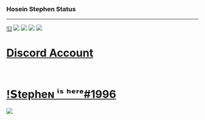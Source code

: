 ### Hosein Stephen Status
<hr>

[![]](https://github.com/Hosein-Stephen)
[![](https://raw.githubusercontent.com/vn7n24fzkq/github-profile-summary-cards-example/master/profile-summary-card-output/dracula/1-repos-per-language.svg)](https://github.com/Hosein-Stephen) [![](https://raw.githubusercontent.com/vn7n24fzkq/github-profile-summary-cards-example/master/profile-summary-card-output/dracula/2-most-commit-language.svg)](https://github.com/Hosein-Stephen)
[![](https://raw.githubusercontent.com/vn7n24fzkq/github-profile-summary-cards-example/master/profile-summary-card-output/dracula/3-stats.svg)](https://github.com/Hosein-Stephen) [![](https://raw.githubusercontent.com/vn7n24fzkq/github-profile-summary-cards-example/master/profile-summary-card-output/dracula/4-productive-time.svg)](https://github.com/Hosein-Stephen)

<h1><a href="https://discord.gg/VdFPUmnfst">Discord Account</a></h1>
&nbsp;&nbsp;&nbsp;&nbsp;
<h1><a href="https://github.com/Hosein-Stephen">!𝗦tepheɴ ⁱˢ ʰᵉʳᵉ#1996</a></h1>

<img src="https://cdn.discordapp.com/attachments/1068975715615256618/1069214440429457468/Screenshot_2023-01-29_144616.png" >
